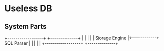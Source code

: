 # Useless DB
## System Parts
+------------------+            +--------------+
|                  |            |              |
|  Storage Engine  |<-----------+  SQL Parser  |
|                  |            |              |
+------------------+            +--------------+
